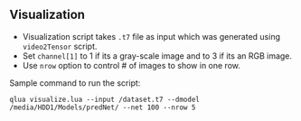 ## Visualization

+ Visualization script takes `.t7` file as input which was generated using `video2Tensor` script.
+ Set `channel[1]` to 1 if its a gray-scale image and to 3 if its an RGB image.
+ Use `nrow` option to control # of images to show in one row.

Sample command to run the script:

```
qlua visualize.lua --input /dataset.t7 --dmodel /media/HDD1/Models/predNet/ --net 100 --nrow 5
```
